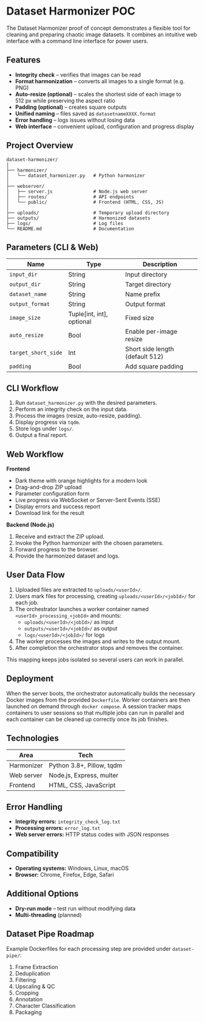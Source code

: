 # Dataset Harmonizer POC

The Dataset Harmonizer proof of concept demonstrates a flexible tool for cleaning and preparing chaotic image datasets. It combines an intuitive web interface with a command line interface for power users.

## Features

- **Integrity check** – verifies that images can be read
- **Format harmonization** – converts all images to a single format (e.g. PNG)
- **Auto-resize (optional)** – scales the shortest side of each image to 512 px while preserving the aspect ratio
- **Padding (optional)** – creates square outputs
- **Unified naming** – files saved as `datasetnameXXXX.format`
- **Error handling** – logs issues without losing data
- **Web interface** – convenient upload, configuration and progress display

## Project Overview

```
dataset-harmonizer/
│
├── harmonizer/
│   └── dataset_harmonizer.py   # Python harmonizer
│
├── webserver/
│   ├── server.js               # Node.js web server
│   ├── routes/                 # API endpoints
│   └── public/                 # Frontend (HTML, CSS, JS)
│
├── uploads/                    # Temporary upload directory
├── outputs/                    # Harmonized datasets
├── logs/                       # Log files
└── README.md                   # Documentation
```

## Parameters (CLI & Web)

| Name                | Type                       | Description                                   |
| ------------------- | -------------------------- | --------------------------------------------- |
| `input_dir`         | String                     | Input directory                               |
| `output_dir`        | String                     | Target directory                              |
| `dataset_name`      | String                     | Name prefix                                   |
| `output_format`     | String                     | Output format                                 |
| `image_size`        | Tuple[int, int], optional  | Fixed size                                    |
| `auto_resize`       | Bool                       | Enable per-image resize                       |
| `target_short_side` | Int                        | Short side length (default 512)               |
| `padding`           | Bool                       | Add square padding                            |

## CLI Workflow

1. Run `dataset_harmonizer.py` with the desired parameters.
2. Perform an integrity check on the input data.
3. Process the images (resize, auto-resize, padding).
4. Display progress via `tqdm`.
5. Store logs under `logs/`.
6. Output a final report.

## Web Workflow

**Frontend**

- Dark theme with orange highlights for a modern look
- Drag-and-drop ZIP upload
- Parameter configuration form
- Live progress via WebSocket or Server-Sent Events (SSE)
- Display errors and success report
- Download link for the result

**Backend (Node.js)**

1. Receive and extract the ZIP upload.
2. Invoke the Python harmonizer with the chosen parameters.
3. Forward progress to the browser.
4. Provide the harmonized dataset and logs.

## User Data Flow

1. Uploaded files are extracted to `uploads/<userId>/`.
2. Users mark files for processing, creating `uploads/<userId>/<jobId>/` for each job.
3. The orchestrator launches a worker container named `<userId>_processing_<jobId>` and mounts:
   - `uploads/<userId>/<jobId>/` as input
   - `outputs/<userId>/<jobId>/` as output
   - `logs/<userId>/<jobId>/` for logs
4. The worker processes the images and writes to the output mount.
5. After completion the orchestrator stops and removes the container.

This mapping keeps jobs isolated so several users can work in parallel.

## Deployment

When the server boots, the orchestrator automatically builds the necessary Docker images from the provided `Dockerfile`. Worker containers are then launched on demand through `docker compose`. A session tracker maps containers to user sessions so that multiple jobs can run in parallel and each container can be cleaned up correctly once its job finishes.

## Technologies

| Area       | Tech                        |
| ---------- | --------------------------- |
| Harmonizer | Python 3.8+, Pillow, tqdm   |
| Web server | Node.js, Express, multer    |
| Frontend   | HTML, CSS, JavaScript       |

## Error Handling

- **Integrity errors:** `integrity_check_log.txt`
- **Processing errors:** `error_log.txt`
- **Web server errors:** HTTP status codes with JSON responses

## Compatibility

- **Operating systems:** Windows, Linux, macOS
- **Browser:** Chrome, Firefox, Edge, Safari

## Additional Options

- **Dry-run mode** – test run without modifying data
- **Multi-threading** (planned)

## Dataset Pipe Roadmap

Example Dockerfiles for each processing step are provided under `dataset-pipe/`:

1. Frame Extraction
2. Deduplication
3. Filtering
4. Upscaling & QC
5. Cropping
6. Annotation
7. Character Classification
8. Packaging
